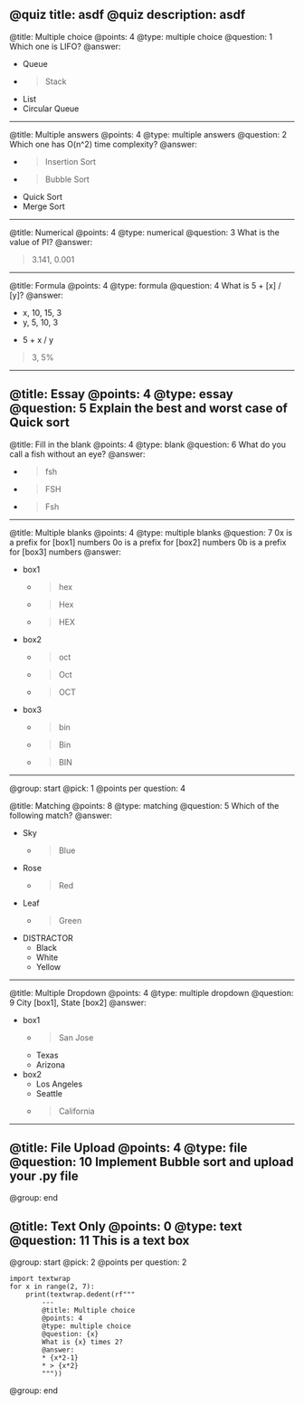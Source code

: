 @quiz title: asdf
@quiz description: asdf
---
@title: Multiple choice
@points: 4
@type: multiple choice
@question: 1
Which one is LIFO?
@answer:
* Queue
* > Stack
* List
* Circular Queue
---
@title: Multiple answers
@points: 4
@type: multiple answers
@question: 2
Which one has O(n^2) time complexity?
@answer:
* > Insertion Sort
* > Bubble Sort
* Quick Sort
* Merge Sort
---
@title: Numerical
@points: 4
@type: numerical
@question: 3
What is the value of PI?
@answer:
> 3.141, 0.001
---
@title: Formula
@points: 4
@type: formula
@question: 4
What is 5 + [x] / [y]?
@answer:
- x, 10, 15, 3
- y, 5, 10, 3
* 5 + x / y
> 3, 5%
---
@title: Essay
@points: 4
@type: essay
@question: 5
Explain the best and worst case of Quick sort
---
@title: Fill in the blank
@points: 4
@type: blank
@question: 6
What do you call a fish without an eye?
@answer:
* > fsh
* > FSH
* > Fsh
---
@title: Multiple blanks
@points: 4
@type: multiple blanks
@question: 7
0x is a prefix for [box1] numbers
0o is a prefix for [box2] numbers
0b is a prefix for [box3] numbers
@answer:
+ box1
    * > hex
    * > Hex
    * > HEX
+ box2
    * > oct
    * > Oct
    * > OCT
+ box3
    * > bin
    * > Bin
    * > BIN
---
@group: start
@pick: 1
@points per question: 4

@title: Matching
@points: 8
@type: matching
@question: 5
Which of the following match?
@answer:
+ Sky
    * > Blue
+ Rose
    * > Red
+ Leaf
    * > Green
+ DISTRACTOR
    * Black
    * White
    * Yellow
---
@title: Multiple Dropdown
@points: 4
@type: multiple dropdown
@question: 9
City [box1], State [box2]
@answer:
+ box1
    * > San Jose
    * Texas
    * Arizona
+ box2
    * Los Angeles
    * Seattle
    * > California
---
@title: File Upload
@points: 4
@type: file
@question: 10
Implement Bubble sort and upload your .py file
---
@group: end

@title: Text Only
@points: 0
@type: text
@question: 11
This is a text box
---
@group: start
@pick: 2
@points per question: 2

```{.python3 .run}
import textwrap
for x in range(2, 7):
    print(textwrap.dedent(rf"""
        ---
        @title: Multiple choice
        @points: 4
        @type: multiple choice
        @question: {x}
        What is {x} times 2?
        @answer:
        * {x*2-1}
        * > {x*2}
        """))
```
@group: end